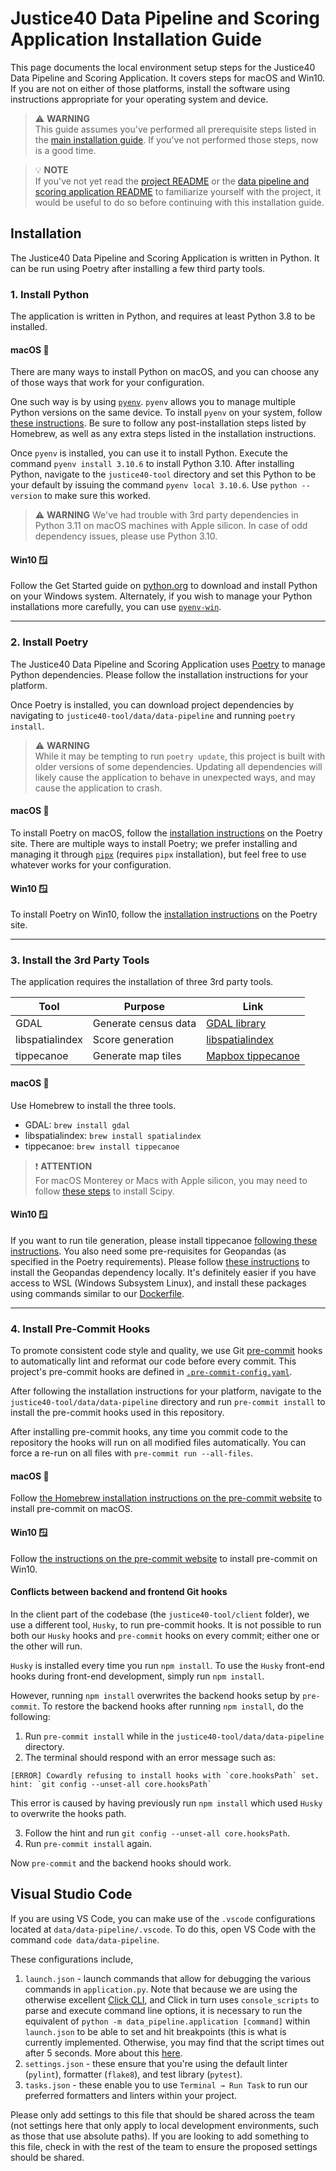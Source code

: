 # Justice40 Data Pipeline and Scoring Application Installation Guide

This page documents the local environment setup steps for the Justice40 Data Pipeline and Scoring Application. It covers steps for macOS and Win10. If you are not on either of those platforms, install the software using instructions appropriate for your operating system and device.

> :warning: **WARNING**  
> This guide assumes you've performed all prerequisite steps listed in the [main installation guide](/INSTALLATION.md). If you've not performed those steps, now is a good time.

> :bulb: **NOTE**  
> If you've not yet read the [project README](/README.md) or the [data pipeline and scoring application README](README.md) to familiarize yourself with the project, it would be useful to do so before continuing with this installation guide.

## Installation

The Justice40 Data Pipeline and Scoring Application is written in Python. It can be run using Poetry after installing a few third party tools.

### 1. Install Python

The application is written in Python, and requires at least Python 3.8 to be installed.

#### macOS :apple:

There are many ways to install Python on macOS, and you can choose any of those ways that work for your configuration.

One such way is by using [`pyenv`](https://github.com/pyenv/pyenv). `pyenv` allows you to manage multiple Python versions on the same device. To install `pyenv` on your system, follow [these instructions](https://github.com/pyenv/pyenv#installation). Be sure to follow any post-installation steps listed by Homebrew, as well as any extra steps listed in the installation instructions.

Once `pyenv` is installed, you can use it to install Python. Execute the command `pyenv install 3.10.6` to install Python 3.10. After installing Python, navigate to the `justice40-tool` directory and set this Python to be your default by issuing the command `pyenv local 3.10.6`. Use `python --version` to make sure this worked.

> :warning: **WARNING**
> We've had trouble with 3rd party dependencies in Python 3.11 on macOS machines with Apple silicon. In case of odd dependency issues, please use Python 3.10.

#### Win10 :window:

Follow the Get Started guide on [python.org](https://www.python.org/) to download and install Python on your Windows system. Alternately, if you wish to manage your Python installations more carefully, you can use [`pyenv-win`](https://github.com/pyenv-win/pyenv-win).

---

### 2. Install Poetry

The Justice40 Data Pipeline and Scoring Application uses [Poetry](https://python-poetry.org/) to manage Python dependencies. Please follow the installation instructions for your platform.

Once Poetry is installed, you can download project dependencies by navigating to `justice40-tool/data/data-pipeline` and running `poetry install`.

> :warning: **WARNING**  
> While it may be tempting to run `poetry update`, this project is built with older versions of some dependencies. Updating all dependencies will likely cause the application to behave in unexpected ways, and may cause the application to crash.

#### macOS :apple:

To install Poetry on macOS, follow the [installation instructions](https://python-poetry.org/docs/#installation) on the Poetry site. There are multiple ways to install Poetry; we prefer installing and managing it through [`pipx`](https://pypa.github.io/pipx/installation/) (requires `pipx` installation), but feel free to use whatever works for your configuration.

#### Win10 :window:

To install Poetry on Win10, follow the [installation instructions](https://python-poetry.org/docs/#installation) on the Poetry site.

---

### 3. Install the 3rd Party Tools

The application requires the installation of three 3rd party tools.

| Tool            | Purpose              | Link                                                      |
| --------------- | -------------------- | --------------------------------------------------------- |
| GDAL            | Generate census data | [GDAL library](https://github.com/OSGeo/gdal)             |
| libspatialindex | Score generation     | [libspatialindex](https://libspatialindex.org/en/latest/) |
| tippecanoe      | Generate map tiles   | [Mapbox tippecanoe](https://github.com/mapbox/tippecanoe) |

#### macOS :apple:

Use Homebrew to install the three tools.

- GDAL: `brew install gdal`
- libspatialindex: `brew install spatialindex`
- tippecanoe: `brew install tippecanoe`

> :exclamation: **ATTENTION**  
> For macOS Monterey or Macs with Apple silicon, you may need to follow [these steps](https://stackoverflow.com/a/70880741) to install Scipy.

#### Win10 :window:

If you want to run tile generation, please install tippecanoe [following these instructions](https://github.com/GISupportICRC/ArcGIS2Mapbox#installing-tippecanoe-on-windows). You also need some pre-requisites for Geopandas (as specified in the Poetry requirements). Please follow [these instructions](https://stackoverflow.com/questions/56958421/pip-install-geopandas-on-windows) to install the Geopandas dependency locally. It's definitely easier if you have access to WSL (Windows Subsystem Linux), and install these packages using commands similar to our [Dockerfile](https://github.com/usds/justice40-tool/blob/main/data/data-pipeline/Dockerfile).

---

### 4. Install Pre-Commit Hooks

<!-- markdown-link-check-disable -->

To promote consistent code style and quality, we use Git [pre-commit](https://pre-commit.com) hooks to automatically lint and reformat our code before every commit. This project's pre-commit hooks are defined in [`.pre-commit-config.yaml`](../.pre-commit-config.yaml).

After following the installation instructions for your platform, navigate to the `justice40-tool/data/data-pipeline` directory and run `pre-commit install` to install the pre-commit hooks used in this repository.

After installing pre-commit hooks, any time you commit code to the repository the hooks will run on all modified files automatically. You can force a re-run on all files with `pre-commit run --all-files`.

<!-- markdown-link-check-enable -->

#### macOS :apple:

Follow [the Homebrew installation instructions on the pre-commit website](https://pre-commit.com/#install) to install pre-commit on macOS.

#### Win10 :window:

Follow [the instructions on the pre-commit website](https://pre-commit.com/#install) to install pre-commit on Win10.

#### Conflicts between backend and frontend Git hooks

In the client part of the codebase (the `justice40-tool/client` folder), we use a different tool, `Husky`, to run pre-commit hooks. It is not possible to run both our `Husky` hooks and `pre-commit` hooks on every commit; either one or the other will run.

`Husky` is installed every time you run `npm install`. To use the `Husky` front-end hooks during front-end development, simply run `npm install`.

However, running `npm install` overwrites the backend hooks setup by `pre-commit`. To restore the backend hooks after running `npm install`, do the following:

1. Run `pre-commit install` while in the `justice40-tool/data/data-pipeline` directory.
2. The terminal should respond with an error message such as:

```
[ERROR] Cowardly refusing to install hooks with `core.hooksPath` set.
hint: `git config --unset-all core.hooksPath`
```

This error is caused by having previously run `npm install` which used `Husky` to overwrite the hooks path.

3. Follow the hint and run `git config --unset-all core.hooksPath`.
4. Run `pre-commit install` again.

Now `pre-commit` and the backend hooks should work.

## Visual Studio Code

If you are using VS Code, you can make use of the `.vscode` configurations located at `data/data-pipeline/.vscode`. To do this, open VS Code with the command `code data/data-pipeline`.

These configurations include,

1. `launch.json` - launch commands that allow for debugging the various commands in `application.py`. Note that because we are using the otherwise excellent [Click CLI](https://click.palletsprojects.com/en/8.0.x/), and Click in turn uses `console_scripts` to parse and execute command line options, it is necessary to run the equivalent of `python -m data_pipeline.application [command]` within `launch.json` to be able to set and hit breakpoints (this is what is currently implemented. Otherwise, you may find that the script times out after 5 seconds. More about this [here](https://stackoverflow.com/questions/64556874/how-can-i-debug-python-console-script-command-line-apps-with-the-vscode-debugger).
2. `settings.json` - these ensure that you're using the default linter (`pylint`), formatter (`flake8`), and test library (`pytest`).
3. `tasks.json` - these enable you to use `Terminal → Run Task` to run our preferred formatters and linters within your project.

Please only add settings to this file that should be shared across the team (not settings here that only apply to local development environments, such as those that use absolute paths). If you are looking to add something to this file, check in with the rest of the team to ensure the proposed settings should be shared.

